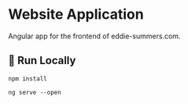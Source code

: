 # Website Application

Angular app for the frontend of eddie-summers.com.

## :running: Run Locally

`npm install`

`ng serve --open`
